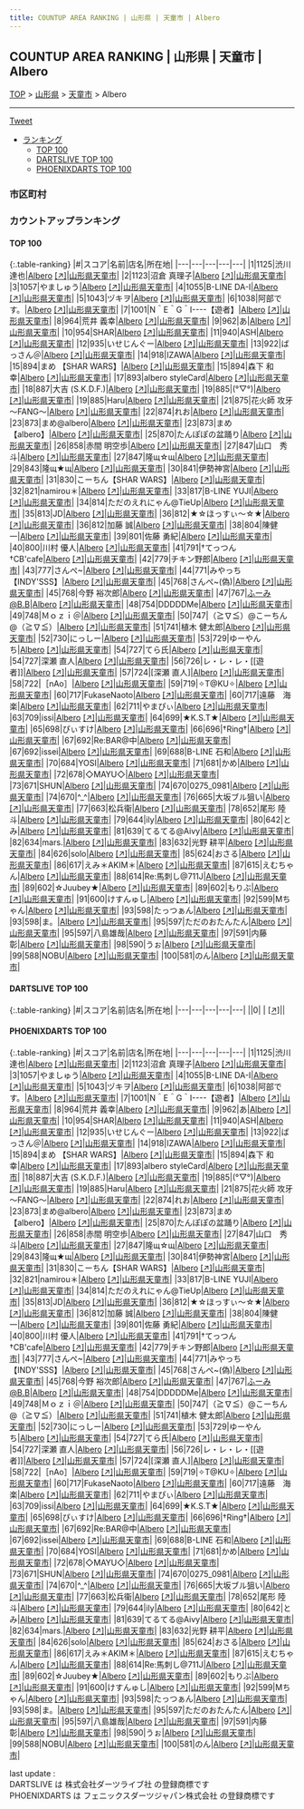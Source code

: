 ```yaml
---
title: COUNTUP AREA RANKING | 山形県 | 天童市 | Albero
---
```

## COUNTUP AREA RANKING | 山形県 | 天童市 | Albero

[TOP](/darts/rank/) > [山形県](/darts/rank/山形県/) > [天童市](/darts/rank/山形県/天童市/) > Albero

___

<a href="https://twitter.com/share?ref_src=twsrc%5Etfw" data-text="COUNTUP AREA RANKING | 山形県天童市Albero" class="twitter-share-button" data-hashtags="DARTSLIVE,PHOENIXDARTS,darts,ダーツ" data-show-count="false">Tweet</a>

* [ランキング](#カウントアップランキング)
    * [TOP 100](#top-100)
    * [DARTSLIVE TOP 100](#dartslive-top-100)
    * [PHOENIXDARTS TOP 100](#phoenixdarts-top-100)

### 市区町村

<ul>

</ul>

### カウントアップランキング

#### TOP 100



{:.table-ranking}
|#|スコア|名前|店名|所在地|
|---|---|---|---|---|
|1|1125|<span class="rank-name-pd"><span class="pro-icon-pd"></span>渋川 達也</span>|<a href="/darts/rank/shops/10225.html">Albero</a> <a href="https://vs.phoenixdarts.com/jp/shop/shopDetailInfo/s_10225?s_seq=10225">[↗]</a>|<a href="/darts/rank/山形県/天童市">山形県天童市</a>|
|2|1123|<span class="rank-name-pd"><span class="pro-icon-pd"></span>沼倉 真理子</span>|<a href="/darts/rank/shops/10225.html">Albero</a> <a href="https://vs.phoenixdarts.com/jp/shop/shopDetailInfo/s_10225?s_seq=10225">[↗]</a>|<a href="/darts/rank/山形県/天童市">山形県天童市</a>|
|3|1057|<span class="rank-name-pd">やましゅう</span>|<a href="/darts/rank/shops/10225.html">Albero</a> <a href="https://vs.phoenixdarts.com/jp/shop/shopDetailInfo/s_10225?s_seq=10225">[↗]</a>|<a href="/darts/rank/山形県/天童市">山形県天童市</a>|
|4|1055|<span class="rank-name-pd">B-LINE  DA-I</span>|<a href="/darts/rank/shops/10225.html">Albero</a> <a href="https://vs.phoenixdarts.com/jp/shop/shopDetailInfo/s_10225?s_seq=10225">[↗]</a>|<a href="/darts/rank/山形県/天童市">山形県天童市</a>|
|5|1043|<span class="rank-name-pd">ヅキヲ</span>|<a href="/darts/rank/shops/10225.html">Albero</a> <a href="https://vs.phoenixdarts.com/jp/shop/shopDetailInfo/s_10225?s_seq=10225">[↗]</a>|<a href="/darts/rank/山形県/天童市">山形県天童市</a>|
|6|1038|<span class="rank-name-pd">阿部です。</span>|<a href="/darts/rank/shops/10225.html">Albero</a> <a href="https://vs.phoenixdarts.com/jp/shop/shopDetailInfo/s_10225?s_seq=10225">[↗]</a>|<a href="/darts/rank/山形県/天童市">山形県天童市</a>|
|7|1001|<span class="rank-name-pd">N＾E＾G＾I----【遊者】</span>|<a href="/darts/rank/shops/10225.html">Albero</a> <a href="https://vs.phoenixdarts.com/jp/shop/shopDetailInfo/s_10225?s_seq=10225">[↗]</a>|<a href="/darts/rank/山形県/天童市">山形県天童市</a>|
|8|964|<span class="rank-name-pd"><span class="pro-icon-pd"></span>荒井 義幸</span>|<a href="/darts/rank/shops/10225.html">Albero</a> <a href="https://vs.phoenixdarts.com/jp/shop/shopDetailInfo/s_10225?s_seq=10225">[↗]</a>|<a href="/darts/rank/山形県/天童市">山形県天童市</a>|
|9|962|<span class="rank-name-pd">あ</span>|<a href="/darts/rank/shops/10225.html">Albero</a> <a href="https://vs.phoenixdarts.com/jp/shop/shopDetailInfo/s_10225?s_seq=10225">[↗]</a>|<a href="/darts/rank/山形県/天童市">山形県天童市</a>|
|10|954|<span class="rank-name-pd">SHAR</span>|<a href="/darts/rank/shops/10225.html">Albero</a> <a href="https://vs.phoenixdarts.com/jp/shop/shopDetailInfo/s_10225?s_seq=10225">[↗]</a>|<a href="/darts/rank/山形県/天童市">山形県天童市</a>|
|11|940|<span class="rank-name-pd">ASH</span>|<a href="/darts/rank/shops/10225.html">Albero</a> <a href="https://vs.phoenixdarts.com/jp/shop/shopDetailInfo/s_10225?s_seq=10225">[↗]</a>|<a href="/darts/rank/山形県/天童市">山形県天童市</a>|
|12|935|<span class="rank-name-pd">いせじんぐー</span>|<a href="/darts/rank/shops/10225.html">Albero</a> <a href="https://vs.phoenixdarts.com/jp/shop/shopDetailInfo/s_10225?s_seq=10225">[↗]</a>|<a href="/darts/rank/山形県/天童市">山形県天童市</a>|
|13|922|<span class="rank-name-pd">ばっさん＠</span>|<a href="/darts/rank/shops/10225.html">Albero</a> <a href="https://vs.phoenixdarts.com/jp/shop/shopDetailInfo/s_10225?s_seq=10225">[↗]</a>|<a href="/darts/rank/山形県/天童市">山形県天童市</a>|
|14|918|<span class="rank-name-pd">IZAWA</span>|<a href="/darts/rank/shops/10225.html">Albero</a> <a href="https://vs.phoenixdarts.com/jp/shop/shopDetailInfo/s_10225?s_seq=10225">[↗]</a>|<a href="/darts/rank/山形県/天童市">山形県天童市</a>|
|15|894|<span class="rank-name-pd">まめ 【SHAR WARS】</span>|<a href="/darts/rank/shops/10225.html">Albero</a> <a href="https://vs.phoenixdarts.com/jp/shop/shopDetailInfo/s_10225?s_seq=10225">[↗]</a>|<a href="/darts/rank/山形県/天童市">山形県天童市</a>|
|15|894|<span class="rank-name-pd"><span class="pro-icon-pd"></span>森下 和幸</span>|<a href="/darts/rank/shops/10225.html">Albero</a> <a href="https://vs.phoenixdarts.com/jp/shop/shopDetailInfo/s_10225?s_seq=10225">[↗]</a>|<a href="/darts/rank/山形県/天童市">山形県天童市</a>|
|17|893|<span class="rank-name-pd">albero  styleCard</span>|<a href="/darts/rank/shops/10225.html">Albero</a> <a href="https://vs.phoenixdarts.com/jp/shop/shopDetailInfo/s_10225?s_seq=10225">[↗]</a>|<a href="/darts/rank/山形県/天童市">山形県天童市</a>|
|18|887|<span class="rank-name-pd">大吉 (S.K.D.F.)</span>|<a href="/darts/rank/shops/10225.html">Albero</a> <a href="https://vs.phoenixdarts.com/jp/shop/shopDetailInfo/s_10225?s_seq=10225">[↗]</a>|<a href="/darts/rank/山形県/天童市">山形県天童市</a>|
|19|885|<span class="rank-name-pd">(°▽°)</span>|<a href="/darts/rank/shops/10225.html">Albero</a> <a href="https://vs.phoenixdarts.com/jp/shop/shopDetailInfo/s_10225?s_seq=10225">[↗]</a>|<a href="/darts/rank/山形県/天童市">山形県天童市</a>|
|19|885|<span class="rank-name-pd">Haru</span>|<a href="/darts/rank/shops/10225.html">Albero</a> <a href="https://vs.phoenixdarts.com/jp/shop/shopDetailInfo/s_10225?s_seq=10225">[↗]</a>|<a href="/darts/rank/山形県/天童市">山形県天童市</a>|
|21|875|<span class="rank-name-pd">花火師  攻牙～FANG～</span>|<a href="/darts/rank/shops/10225.html">Albero</a> <a href="https://vs.phoenixdarts.com/jp/shop/shopDetailInfo/s_10225?s_seq=10225">[↗]</a>|<a href="/darts/rank/山形県/天童市">山形県天童市</a>|
|22|874|<span class="rank-name-pd">れお</span>|<a href="/darts/rank/shops/10225.html">Albero</a> <a href="https://vs.phoenixdarts.com/jp/shop/shopDetailInfo/s_10225?s_seq=10225">[↗]</a>|<a href="/darts/rank/山形県/天童市">山形県天童市</a>|
|23|873|<span class="rank-name-pd">まめ@albero</span>|<a href="/darts/rank/shops/10225.html">Albero</a> <a href="https://vs.phoenixdarts.com/jp/shop/shopDetailInfo/s_10225?s_seq=10225">[↗]</a>|<a href="/darts/rank/山形県/天童市">山形県天童市</a>|
|23|873|<span class="rank-name-pd">まめ【albero】</span>|<a href="/darts/rank/shops/10225.html">Albero</a> <a href="https://vs.phoenixdarts.com/jp/shop/shopDetailInfo/s_10225?s_seq=10225">[↗]</a>|<a href="/darts/rank/山形県/天童市">山形県天童市</a>|
|25|870|<span class="rank-name-pd">たんぽぽの盆踊り</span>|<a href="/darts/rank/shops/10225.html">Albero</a> <a href="https://vs.phoenixdarts.com/jp/shop/shopDetailInfo/s_10225?s_seq=10225">[↗]</a>|<a href="/darts/rank/山形県/天童市">山形県天童市</a>|
|26|858|<span class="rank-name-pd">赤間 明空歩</span>|<a href="/darts/rank/shops/10225.html">Albero</a> <a href="https://vs.phoenixdarts.com/jp/shop/shopDetailInfo/s_10225?s_seq=10225">[↗]</a>|<a href="/darts/rank/山形県/天童市">山形県天童市</a>|
|27|847|<span class="rank-name-pd">山口　秀斗</span>|<a href="/darts/rank/shops/10225.html">Albero</a> <a href="https://vs.phoenixdarts.com/jp/shop/shopDetailInfo/s_10225?s_seq=10225">[↗]</a>|<a href="/darts/rank/山形県/天童市">山形県天童市</a>|
|27|847|<span class="rank-name-pd">隆щ☆щ</span>|<a href="/darts/rank/shops/10225.html">Albero</a> <a href="https://vs.phoenixdarts.com/jp/shop/shopDetailInfo/s_10225?s_seq=10225">[↗]</a>|<a href="/darts/rank/山形県/天童市">山形県天童市</a>|
|29|843|<span class="rank-name-pd">隆щ★щ</span>|<a href="/darts/rank/shops/10225.html">Albero</a> <a href="https://vs.phoenixdarts.com/jp/shop/shopDetailInfo/s_10225?s_seq=10225">[↗]</a>|<a href="/darts/rank/山形県/天童市">山形県天童市</a>|
|30|841|<span class="rank-name-pd">伊勢神宮</span>|<a href="/darts/rank/shops/10225.html">Albero</a> <a href="https://vs.phoenixdarts.com/jp/shop/shopDetailInfo/s_10225?s_seq=10225">[↗]</a>|<a href="/darts/rank/山形県/天童市">山形県天童市</a>|
|31|830|<span class="rank-name-pd">こーちん【SHAR WARS】</span>|<a href="/darts/rank/shops/10225.html">Albero</a> <a href="https://vs.phoenixdarts.com/jp/shop/shopDetailInfo/s_10225?s_seq=10225">[↗]</a>|<a href="/darts/rank/山形県/天童市">山形県天童市</a>|
|32|821|<span class="rank-name-pd">namirou＊</span>|<a href="/darts/rank/shops/10225.html">Albero</a> <a href="https://vs.phoenixdarts.com/jp/shop/shopDetailInfo/s_10225?s_seq=10225">[↗]</a>|<a href="/darts/rank/山形県/天童市">山形県天童市</a>|
|33|817|<span class="rank-name-pd">B-LINE YUJI</span>|<a href="/darts/rank/shops/10225.html">Albero</a> <a href="https://vs.phoenixdarts.com/jp/shop/shopDetailInfo/s_10225?s_seq=10225">[↗]</a>|<a href="/darts/rank/山形県/天童市">山形県天童市</a>|
|34|814|<span class="rank-name-pd">ただのえれにゃん@TieUp</span>|<a href="/darts/rank/shops/10225.html">Albero</a> <a href="https://vs.phoenixdarts.com/jp/shop/shopDetailInfo/s_10225?s_seq=10225">[↗]</a>|<a href="/darts/rank/山形県/天童市">山形県天童市</a>|
|35|813|<span class="rank-name-pd">JD</span>|<a href="/darts/rank/shops/10225.html">Albero</a> <a href="https://vs.phoenixdarts.com/jp/shop/shopDetailInfo/s_10225?s_seq=10225">[↗]</a>|<a href="/darts/rank/山形県/天童市">山形県天童市</a>|
|36|812|<span class="rank-name-pd">★☆ほっすぃ〜☆★</span>|<a href="/darts/rank/shops/10225.html">Albero</a> <a href="https://vs.phoenixdarts.com/jp/shop/shopDetailInfo/s_10225?s_seq=10225">[↗]</a>|<a href="/darts/rank/山形県/天童市">山形県天童市</a>|
|36|812|<span class="rank-name-pd"><span class="pro-icon-pd"></span>加藤 誠</span>|<a href="/darts/rank/shops/10225.html">Albero</a> <a href="https://vs.phoenixdarts.com/jp/shop/shopDetailInfo/s_10225?s_seq=10225">[↗]</a>|<a href="/darts/rank/山形県/天童市">山形県天童市</a>|
|38|804|<span class="rank-name-pd">陳健一</span>|<a href="/darts/rank/shops/10225.html">Albero</a> <a href="https://vs.phoenixdarts.com/jp/shop/shopDetailInfo/s_10225?s_seq=10225">[↗]</a>|<a href="/darts/rank/山形県/天童市">山形県天童市</a>|
|39|801|<span class="rank-name-pd"><span class="pro-icon-pd"></span>佐藤 勇紀</span>|<a href="/darts/rank/shops/10225.html">Albero</a> <a href="https://vs.phoenixdarts.com/jp/shop/shopDetailInfo/s_10225?s_seq=10225">[↗]</a>|<a href="/darts/rank/山形県/天童市">山形県天童市</a>|
|40|800|<span class="rank-name-pd"><span class="pro-icon-pd"></span>川村 優人</span>|<a href="/darts/rank/shops/10225.html">Albero</a> <a href="https://vs.phoenixdarts.com/jp/shop/shopDetailInfo/s_10225?s_seq=10225">[↗]</a>|<a href="/darts/rank/山形県/天童市">山形県天童市</a>|
|41|791|<span class="rank-name-pd">†てっつん†CB&#x27;cafe</span>|<a href="/darts/rank/shops/10225.html">Albero</a> <a href="https://vs.phoenixdarts.com/jp/shop/shopDetailInfo/s_10225?s_seq=10225">[↗]</a>|<a href="/darts/rank/山形県/天童市">山形県天童市</a>|
|42|779|<span class="rank-name-pd">チキン野郎</span>|<a href="/darts/rank/shops/10225.html">Albero</a> <a href="https://vs.phoenixdarts.com/jp/shop/shopDetailInfo/s_10225?s_seq=10225">[↗]</a>|<a href="/darts/rank/山形県/天童市">山形県天童市</a>|
|43|777|<span class="rank-name-pd">さんぺ~</span>|<a href="/darts/rank/shops/10225.html">Albero</a> <a href="https://vs.phoenixdarts.com/jp/shop/shopDetailInfo/s_10225?s_seq=10225">[↗]</a>|<a href="/darts/rank/山形県/天童市">山形県天童市</a>|
|44|771|<span class="rank-name-pd">みやっち【INDY&#x27;SSS】</span>|<a href="/darts/rank/shops/10225.html">Albero</a> <a href="https://vs.phoenixdarts.com/jp/shop/shopDetailInfo/s_10225?s_seq=10225">[↗]</a>|<a href="/darts/rank/山形県/天童市">山形県天童市</a>|
|45|768|<span class="rank-name-pd">さんぺ~(偽)</span>|<a href="/darts/rank/shops/10225.html">Albero</a> <a href="https://vs.phoenixdarts.com/jp/shop/shopDetailInfo/s_10225?s_seq=10225">[↗]</a>|<a href="/darts/rank/山形県/天童市">山形県天童市</a>|
|45|768|<span class="rank-name-pd"><span class="pro-icon-pd"></span>今野 裕次郎</span>|<a href="/darts/rank/shops/10225.html">Albero</a> <a href="https://vs.phoenixdarts.com/jp/shop/shopDetailInfo/s_10225?s_seq=10225">[↗]</a>|<a href="/darts/rank/山形県/天童市">山形県天童市</a>|
|47|767|<span class="rank-name-pd">ふーみ@B.B</span>|<a href="/darts/rank/shops/10225.html">Albero</a> <a href="https://vs.phoenixdarts.com/jp/shop/shopDetailInfo/s_10225?s_seq=10225">[↗]</a>|<a href="/darts/rank/山形県/天童市">山形県天童市</a>|
|48|754|<span class="rank-name-pd">DDDDDMe</span>|<a href="/darts/rank/shops/10225.html">Albero</a> <a href="https://vs.phoenixdarts.com/jp/shop/shopDetailInfo/s_10225?s_seq=10225">[↗]</a>|<a href="/darts/rank/山形県/天童市">山形県天童市</a>|
|49|748|<span class="rank-name-pd">Ｍｏｚｉ＠</span>|<a href="/darts/rank/shops/10225.html">Albero</a> <a href="https://vs.phoenixdarts.com/jp/shop/shopDetailInfo/s_10225?s_seq=10225">[↗]</a>|<a href="/darts/rank/山形県/天童市">山形県天童市</a>|
|50|747|<span class="rank-name-pd">（≧∇≦）@こーちん@（≧∇≦）</span>|<a href="/darts/rank/shops/10225.html">Albero</a> <a href="https://vs.phoenixdarts.com/jp/shop/shopDetailInfo/s_10225?s_seq=10225">[↗]</a>|<a href="/darts/rank/山形県/天童市">山形県天童市</a>|
|51|741|<span class="rank-name-pd">植木 健太郎</span>|<a href="/darts/rank/shops/10225.html">Albero</a> <a href="https://vs.phoenixdarts.com/jp/shop/shopDetailInfo/s_10225?s_seq=10225">[↗]</a>|<a href="/darts/rank/山形県/天童市">山形県天童市</a>|
|52|730|<span class="rank-name-pd">にっしー</span>|<a href="/darts/rank/shops/10225.html">Albero</a> <a href="https://vs.phoenixdarts.com/jp/shop/shopDetailInfo/s_10225?s_seq=10225">[↗]</a>|<a href="/darts/rank/山形県/天童市">山形県天童市</a>|
|53|729|<span class="rank-name-pd">ゆーやんち</span>|<a href="/darts/rank/shops/10225.html">Albero</a> <a href="https://vs.phoenixdarts.com/jp/shop/shopDetailInfo/s_10225?s_seq=10225">[↗]</a>|<a href="/darts/rank/山形県/天童市">山形県天童市</a>|
|54|727|<span class="rank-name-pd">てら氏</span>|<a href="/darts/rank/shops/10225.html">Albero</a> <a href="https://vs.phoenixdarts.com/jp/shop/shopDetailInfo/s_10225?s_seq=10225">[↗]</a>|<a href="/darts/rank/山形県/天童市">山形県天童市</a>|
|54|727|<span class="rank-name-pd">深瀬  直人</span>|<a href="/darts/rank/shops/10225.html">Albero</a> <a href="https://vs.phoenixdarts.com/jp/shop/shopDetailInfo/s_10225?s_seq=10225">[↗]</a>|<a href="/darts/rank/山形県/天童市">山形県天童市</a>|
|56|726|<span class="rank-name-pd">レ・レ・レ・[[遊者]]</span>|<a href="/darts/rank/shops/10225.html">Albero</a> <a href="https://vs.phoenixdarts.com/jp/shop/shopDetailInfo/s_10225?s_seq=10225">[↗]</a>|<a href="/darts/rank/山形県/天童市">山形県天童市</a>|
|57|724|<span class="rank-name-pd">[深瀬  直人]</span>|<a href="/darts/rank/shops/10225.html">Albero</a> <a href="https://vs.phoenixdarts.com/jp/shop/shopDetailInfo/s_10225?s_seq=10225">[↗]</a>|<a href="/darts/rank/山形県/天童市">山形県天童市</a>|
|58|722|<span class="rank-name-pd">［nAo］</span>|<a href="/darts/rank/shops/10225.html">Albero</a> <a href="https://vs.phoenixdarts.com/jp/shop/shopDetailInfo/s_10225?s_seq=10225">[↗]</a>|<a href="/darts/rank/山形県/天童市">山形県天童市</a>|
|59|719|<span class="rank-name-pd">✧T@KU✧</span>|<a href="/darts/rank/shops/10225.html">Albero</a> <a href="https://vs.phoenixdarts.com/jp/shop/shopDetailInfo/s_10225?s_seq=10225">[↗]</a>|<a href="/darts/rank/山形県/天童市">山形県天童市</a>|
|60|717|<span class="rank-name-pd">FukaseNaoto</span>|<a href="/darts/rank/shops/10225.html">Albero</a> <a href="https://vs.phoenixdarts.com/jp/shop/shopDetailInfo/s_10225?s_seq=10225">[↗]</a>|<a href="/darts/rank/山形県/天童市">山形県天童市</a>|
|60|717|<span class="rank-name-pd">遠藤　海楽</span>|<a href="/darts/rank/shops/10225.html">Albero</a> <a href="https://vs.phoenixdarts.com/jp/shop/shopDetailInfo/s_10225?s_seq=10225">[↗]</a>|<a href="/darts/rank/山形県/天童市">山形県天童市</a>|
|62|711|<span class="rank-name-pd">やまぴぃ</span>|<a href="/darts/rank/shops/10225.html">Albero</a> <a href="https://vs.phoenixdarts.com/jp/shop/shopDetailInfo/s_10225?s_seq=10225">[↗]</a>|<a href="/darts/rank/山形県/天童市">山形県天童市</a>|
|63|709|<span class="rank-name-pd">issi</span>|<a href="/darts/rank/shops/10225.html">Albero</a> <a href="https://vs.phoenixdarts.com/jp/shop/shopDetailInfo/s_10225?s_seq=10225">[↗]</a>|<a href="/darts/rank/山形県/天童市">山形県天童市</a>|
|64|699|<span class="rank-name-pd">★K.S.T★</span>|<a href="/darts/rank/shops/10225.html">Albero</a> <a href="https://vs.phoenixdarts.com/jp/shop/shopDetailInfo/s_10225?s_seq=10225">[↗]</a>|<a href="/darts/rank/山形県/天童市">山形県天童市</a>|
|65|698|<span class="rank-name-pd">ぴぃすけ</span>|<a href="/darts/rank/shops/10225.html">Albero</a> <a href="https://vs.phoenixdarts.com/jp/shop/shopDetailInfo/s_10225?s_seq=10225">[↗]</a>|<a href="/darts/rank/山形県/天童市">山形県天童市</a>|
|66|696|<span class="rank-name-pd">†Ring†</span>|<a href="/darts/rank/shops/10225.html">Albero</a> <a href="https://vs.phoenixdarts.com/jp/shop/shopDetailInfo/s_10225?s_seq=10225">[↗]</a>|<a href="/darts/rank/山形県/天童市">山形県天童市</a>|
|67|692|<span class="rank-name-pd">Re:BAR@中</span>|<a href="/darts/rank/shops/10225.html">Albero</a> <a href="https://vs.phoenixdarts.com/jp/shop/shopDetailInfo/s_10225?s_seq=10225">[↗]</a>|<a href="/darts/rank/山形県/天童市">山形県天童市</a>|
|67|692|<span class="rank-name-pd">issei</span>|<a href="/darts/rank/shops/10225.html">Albero</a> <a href="https://vs.phoenixdarts.com/jp/shop/shopDetailInfo/s_10225?s_seq=10225">[↗]</a>|<a href="/darts/rank/山形県/天童市">山形県天童市</a>|
|69|688|<span class="rank-name-pd">B-LINE 石和</span>|<a href="/darts/rank/shops/10225.html">Albero</a> <a href="https://vs.phoenixdarts.com/jp/shop/shopDetailInfo/s_10225?s_seq=10225">[↗]</a>|<a href="/darts/rank/山形県/天童市">山形県天童市</a>|
|70|684|<span class="rank-name-pd">YOSI</span>|<a href="/darts/rank/shops/10225.html">Albero</a> <a href="https://vs.phoenixdarts.com/jp/shop/shopDetailInfo/s_10225?s_seq=10225">[↗]</a>|<a href="/darts/rank/山形県/天童市">山形県天童市</a>|
|71|681|<span class="rank-name-pd">かめ</span>|<a href="/darts/rank/shops/10225.html">Albero</a> <a href="https://vs.phoenixdarts.com/jp/shop/shopDetailInfo/s_10225?s_seq=10225">[↗]</a>|<a href="/darts/rank/山形県/天童市">山形県天童市</a>|
|72|678|<span class="rank-name-pd">◇MAYU◇</span>|<a href="/darts/rank/shops/10225.html">Albero</a> <a href="https://vs.phoenixdarts.com/jp/shop/shopDetailInfo/s_10225?s_seq=10225">[↗]</a>|<a href="/darts/rank/山形県/天童市">山形県天童市</a>|
|73|671|<span class="rank-name-pd">SHUN</span>|<a href="/darts/rank/shops/10225.html">Albero</a> <a href="https://vs.phoenixdarts.com/jp/shop/shopDetailInfo/s_10225?s_seq=10225">[↗]</a>|<a href="/darts/rank/山形県/天童市">山形県天童市</a>|
|74|670|<span class="rank-name-pd">0275_0981</span>|<a href="/darts/rank/shops/10225.html">Albero</a> <a href="https://vs.phoenixdarts.com/jp/shop/shopDetailInfo/s_10225?s_seq=10225">[↗]</a>|<a href="/darts/rank/山形県/天童市">山形県天童市</a>|
|74|670|<span class="rank-name-pd">︎^_^</span>|<a href="/darts/rank/shops/10225.html">Albero</a> <a href="https://vs.phoenixdarts.com/jp/shop/shopDetailInfo/s_10225?s_seq=10225">[↗]</a>|<a href="/darts/rank/山形県/天童市">山形県天童市</a>|
|76|665|<span class="rank-name-pd">大坂ブル狙い</span>|<a href="/darts/rank/shops/10225.html">Albero</a> <a href="https://vs.phoenixdarts.com/jp/shop/shopDetailInfo/s_10225?s_seq=10225">[↗]</a>|<a href="/darts/rank/山形県/天童市">山形県天童市</a>|
|77|663|<span class="rank-name-pd">松兵衞</span>|<a href="/darts/rank/shops/10225.html">Albero</a> <a href="https://vs.phoenixdarts.com/jp/shop/shopDetailInfo/s_10225?s_seq=10225">[↗]</a>|<a href="/darts/rank/山形県/天童市">山形県天童市</a>|
|78|652|<span class="rank-name-pd"><span class="pro-icon-pd"></span>尾形 陸斗</span>|<a href="/darts/rank/shops/10225.html">Albero</a> <a href="https://vs.phoenixdarts.com/jp/shop/shopDetailInfo/s_10225?s_seq=10225">[↗]</a>|<a href="/darts/rank/山形県/天童市">山形県天童市</a>|
|79|644|<span class="rank-name-pd">ily</span>|<a href="/darts/rank/shops/10225.html">Albero</a> <a href="https://vs.phoenixdarts.com/jp/shop/shopDetailInfo/s_10225?s_seq=10225">[↗]</a>|<a href="/darts/rank/山形県/天童市">山形県天童市</a>|
|80|642|<span class="rank-name-pd">とみ</span>|<a href="/darts/rank/shops/10225.html">Albero</a> <a href="https://vs.phoenixdarts.com/jp/shop/shopDetailInfo/s_10225?s_seq=10225">[↗]</a>|<a href="/darts/rank/山形県/天童市">山形県天童市</a>|
|81|639|<span class="rank-name-pd">てるてる@Aivy</span>|<a href="/darts/rank/shops/10225.html">Albero</a> <a href="https://vs.phoenixdarts.com/jp/shop/shopDetailInfo/s_10225?s_seq=10225">[↗]</a>|<a href="/darts/rank/山形県/天童市">山形県天童市</a>|
|82|634|<span class="rank-name-pd">mars.</span>|<a href="/darts/rank/shops/10225.html">Albero</a> <a href="https://vs.phoenixdarts.com/jp/shop/shopDetailInfo/s_10225?s_seq=10225">[↗]</a>|<a href="/darts/rank/山形県/天童市">山形県天童市</a>|
|83|632|<span class="rank-name-pd"><span class="pro-icon-pd"></span>光野 耕平</span>|<a href="/darts/rank/shops/10225.html">Albero</a> <a href="https://vs.phoenixdarts.com/jp/shop/shopDetailInfo/s_10225?s_seq=10225">[↗]</a>|<a href="/darts/rank/山形県/天童市">山形県天童市</a>|
|84|626|<span class="rank-name-pd">solo</span>|<a href="/darts/rank/shops/10225.html">Albero</a> <a href="https://vs.phoenixdarts.com/jp/shop/shopDetailInfo/s_10225?s_seq=10225">[↗]</a>|<a href="/darts/rank/山形県/天童市">山形県天童市</a>|
|85|624|<span class="rank-name-pd">おさる</span>|<a href="/darts/rank/shops/10225.html">Albero</a> <a href="https://vs.phoenixdarts.com/jp/shop/shopDetailInfo/s_10225?s_seq=10225">[↗]</a>|<a href="/darts/rank/山形県/天童市">山形県天童市</a>|
|86|617|<span class="rank-name-pd">えみ＊AKIM＊</span>|<a href="/darts/rank/shops/10225.html">Albero</a> <a href="https://vs.phoenixdarts.com/jp/shop/shopDetailInfo/s_10225?s_seq=10225">[↗]</a>|<a href="/darts/rank/山形県/天童市">山形県天童市</a>|
|87|615|<span class="rank-name-pd">えむちゃん</span>|<a href="/darts/rank/shops/10225.html">Albero</a> <a href="https://vs.phoenixdarts.com/jp/shop/shopDetailInfo/s_10225?s_seq=10225">[↗]</a>|<a href="/darts/rank/山形県/天童市">山形県天童市</a>|
|88|614|<span class="rank-name-pd">Re:馬刺し@711J</span>|<a href="/darts/rank/shops/10225.html">Albero</a> <a href="https://vs.phoenixdarts.com/jp/shop/shopDetailInfo/s_10225?s_seq=10225">[↗]</a>|<a href="/darts/rank/山形県/天童市">山形県天童市</a>|
|89|602|<span class="rank-name-pd">☆Juubey★</span>|<a href="/darts/rank/shops/10225.html">Albero</a> <a href="https://vs.phoenixdarts.com/jp/shop/shopDetailInfo/s_10225?s_seq=10225">[↗]</a>|<a href="/darts/rank/山形県/天童市">山形県天童市</a>|
|89|602|<span class="rank-name-pd">もりぶ</span>|<a href="/darts/rank/shops/10225.html">Albero</a> <a href="https://vs.phoenixdarts.com/jp/shop/shopDetailInfo/s_10225?s_seq=10225">[↗]</a>|<a href="/darts/rank/山形県/天童市">山形県天童市</a>|
|91|600|<span class="rank-name-pd">けすんゅし</span>|<a href="/darts/rank/shops/10225.html">Albero</a> <a href="https://vs.phoenixdarts.com/jp/shop/shopDetailInfo/s_10225?s_seq=10225">[↗]</a>|<a href="/darts/rank/山形県/天童市">山形県天童市</a>|
|92|599|<span class="rank-name-pd">Mちゃん</span>|<a href="/darts/rank/shops/10225.html">Albero</a> <a href="https://vs.phoenixdarts.com/jp/shop/shopDetailInfo/s_10225?s_seq=10225">[↗]</a>|<a href="/darts/rank/山形県/天童市">山形県天童市</a>|
|93|598|<span class="rank-name-pd">たっつぁん</span>|<a href="/darts/rank/shops/10225.html">Albero</a> <a href="https://vs.phoenixdarts.com/jp/shop/shopDetailInfo/s_10225?s_seq=10225">[↗]</a>|<a href="/darts/rank/山形県/天童市">山形県天童市</a>|
|93|598|<span class="rank-name-pd">ま。</span>|<a href="/darts/rank/shops/10225.html">Albero</a> <a href="https://vs.phoenixdarts.com/jp/shop/shopDetailInfo/s_10225?s_seq=10225">[↗]</a>|<a href="/darts/rank/山形県/天童市">山形県天童市</a>|
|95|597|<span class="rank-name-pd">ただのおたんたん</span>|<a href="/darts/rank/shops/10225.html">Albero</a> <a href="https://vs.phoenixdarts.com/jp/shop/shopDetailInfo/s_10225?s_seq=10225">[↗]</a>|<a href="/darts/rank/山形県/天童市">山形県天童市</a>|
|95|597|<span class="rank-name-pd">八島雄哉</span>|<a href="/darts/rank/shops/10225.html">Albero</a> <a href="https://vs.phoenixdarts.com/jp/shop/shopDetailInfo/s_10225?s_seq=10225">[↗]</a>|<a href="/darts/rank/山形県/天童市">山形県天童市</a>|
|97|591|<span class="rank-name-pd">内藤 彰</span>|<a href="/darts/rank/shops/10225.html">Albero</a> <a href="https://vs.phoenixdarts.com/jp/shop/shopDetailInfo/s_10225?s_seq=10225">[↗]</a>|<a href="/darts/rank/山形県/天童市">山形県天童市</a>|
|98|590|<span class="rank-name-pd">うぉ</span>|<a href="/darts/rank/shops/10225.html">Albero</a> <a href="https://vs.phoenixdarts.com/jp/shop/shopDetailInfo/s_10225?s_seq=10225">[↗]</a>|<a href="/darts/rank/山形県/天童市">山形県天童市</a>|
|99|588|<span class="rank-name-pd">NOBU</span>|<a href="/darts/rank/shops/10225.html">Albero</a> <a href="https://vs.phoenixdarts.com/jp/shop/shopDetailInfo/s_10225?s_seq=10225">[↗]</a>|<a href="/darts/rank/山形県/天童市">山形県天童市</a>|
|100|581|<span class="rank-name-pd">のん</span>|<a href="/darts/rank/shops/10225.html">Albero</a> <a href="https://vs.phoenixdarts.com/jp/shop/shopDetailInfo/s_10225?s_seq=10225">[↗]</a>|<a href="/darts/rank/山形県/天童市">山形県天童市</a>|


#### DARTSLIVE TOP 100



{:.table-ranking}
|#|スコア|名前|店名|所在地|
|---|---|---|---|---|
||0|<span class="rank-name-dl"> </span>|<a href="/darts/rank/shops/.html"></a> <a href="">[↗]</a>|<a href="/darts/rank//"></a>|


#### PHOENIXDARTS TOP 100



{:.table-ranking}
|#|スコア|名前|店名|所在地|
|---|---|---|---|---|
|1|1125|<span class="rank-name-pd"><span class="pro-icon-pd"></span>渋川 達也</span>|<a href="/darts/rank/shops/10225.html">Albero</a> <a href="https://vs.phoenixdarts.com/jp/shop/shopDetailInfo/s_10225?s_seq=10225">[↗]</a>|<a href="/darts/rank/山形県/天童市">山形県天童市</a>|
|2|1123|<span class="rank-name-pd"><span class="pro-icon-pd"></span>沼倉 真理子</span>|<a href="/darts/rank/shops/10225.html">Albero</a> <a href="https://vs.phoenixdarts.com/jp/shop/shopDetailInfo/s_10225?s_seq=10225">[↗]</a>|<a href="/darts/rank/山形県/天童市">山形県天童市</a>|
|3|1057|<span class="rank-name-pd">やましゅう</span>|<a href="/darts/rank/shops/10225.html">Albero</a> <a href="https://vs.phoenixdarts.com/jp/shop/shopDetailInfo/s_10225?s_seq=10225">[↗]</a>|<a href="/darts/rank/山形県/天童市">山形県天童市</a>|
|4|1055|<span class="rank-name-pd">B-LINE  DA-I</span>|<a href="/darts/rank/shops/10225.html">Albero</a> <a href="https://vs.phoenixdarts.com/jp/shop/shopDetailInfo/s_10225?s_seq=10225">[↗]</a>|<a href="/darts/rank/山形県/天童市">山形県天童市</a>|
|5|1043|<span class="rank-name-pd">ヅキヲ</span>|<a href="/darts/rank/shops/10225.html">Albero</a> <a href="https://vs.phoenixdarts.com/jp/shop/shopDetailInfo/s_10225?s_seq=10225">[↗]</a>|<a href="/darts/rank/山形県/天童市">山形県天童市</a>|
|6|1038|<span class="rank-name-pd">阿部です。</span>|<a href="/darts/rank/shops/10225.html">Albero</a> <a href="https://vs.phoenixdarts.com/jp/shop/shopDetailInfo/s_10225?s_seq=10225">[↗]</a>|<a href="/darts/rank/山形県/天童市">山形県天童市</a>|
|7|1001|<span class="rank-name-pd">N＾E＾G＾I----【遊者】</span>|<a href="/darts/rank/shops/10225.html">Albero</a> <a href="https://vs.phoenixdarts.com/jp/shop/shopDetailInfo/s_10225?s_seq=10225">[↗]</a>|<a href="/darts/rank/山形県/天童市">山形県天童市</a>|
|8|964|<span class="rank-name-pd"><span class="pro-icon-pd"></span>荒井 義幸</span>|<a href="/darts/rank/shops/10225.html">Albero</a> <a href="https://vs.phoenixdarts.com/jp/shop/shopDetailInfo/s_10225?s_seq=10225">[↗]</a>|<a href="/darts/rank/山形県/天童市">山形県天童市</a>|
|9|962|<span class="rank-name-pd">あ</span>|<a href="/darts/rank/shops/10225.html">Albero</a> <a href="https://vs.phoenixdarts.com/jp/shop/shopDetailInfo/s_10225?s_seq=10225">[↗]</a>|<a href="/darts/rank/山形県/天童市">山形県天童市</a>|
|10|954|<span class="rank-name-pd">SHAR</span>|<a href="/darts/rank/shops/10225.html">Albero</a> <a href="https://vs.phoenixdarts.com/jp/shop/shopDetailInfo/s_10225?s_seq=10225">[↗]</a>|<a href="/darts/rank/山形県/天童市">山形県天童市</a>|
|11|940|<span class="rank-name-pd">ASH</span>|<a href="/darts/rank/shops/10225.html">Albero</a> <a href="https://vs.phoenixdarts.com/jp/shop/shopDetailInfo/s_10225?s_seq=10225">[↗]</a>|<a href="/darts/rank/山形県/天童市">山形県天童市</a>|
|12|935|<span class="rank-name-pd">いせじんぐー</span>|<a href="/darts/rank/shops/10225.html">Albero</a> <a href="https://vs.phoenixdarts.com/jp/shop/shopDetailInfo/s_10225?s_seq=10225">[↗]</a>|<a href="/darts/rank/山形県/天童市">山形県天童市</a>|
|13|922|<span class="rank-name-pd">ばっさん＠</span>|<a href="/darts/rank/shops/10225.html">Albero</a> <a href="https://vs.phoenixdarts.com/jp/shop/shopDetailInfo/s_10225?s_seq=10225">[↗]</a>|<a href="/darts/rank/山形県/天童市">山形県天童市</a>|
|14|918|<span class="rank-name-pd">IZAWA</span>|<a href="/darts/rank/shops/10225.html">Albero</a> <a href="https://vs.phoenixdarts.com/jp/shop/shopDetailInfo/s_10225?s_seq=10225">[↗]</a>|<a href="/darts/rank/山形県/天童市">山形県天童市</a>|
|15|894|<span class="rank-name-pd">まめ 【SHAR WARS】</span>|<a href="/darts/rank/shops/10225.html">Albero</a> <a href="https://vs.phoenixdarts.com/jp/shop/shopDetailInfo/s_10225?s_seq=10225">[↗]</a>|<a href="/darts/rank/山形県/天童市">山形県天童市</a>|
|15|894|<span class="rank-name-pd"><span class="pro-icon-pd"></span>森下 和幸</span>|<a href="/darts/rank/shops/10225.html">Albero</a> <a href="https://vs.phoenixdarts.com/jp/shop/shopDetailInfo/s_10225?s_seq=10225">[↗]</a>|<a href="/darts/rank/山形県/天童市">山形県天童市</a>|
|17|893|<span class="rank-name-pd">albero  styleCard</span>|<a href="/darts/rank/shops/10225.html">Albero</a> <a href="https://vs.phoenixdarts.com/jp/shop/shopDetailInfo/s_10225?s_seq=10225">[↗]</a>|<a href="/darts/rank/山形県/天童市">山形県天童市</a>|
|18|887|<span class="rank-name-pd">大吉 (S.K.D.F.)</span>|<a href="/darts/rank/shops/10225.html">Albero</a> <a href="https://vs.phoenixdarts.com/jp/shop/shopDetailInfo/s_10225?s_seq=10225">[↗]</a>|<a href="/darts/rank/山形県/天童市">山形県天童市</a>|
|19|885|<span class="rank-name-pd">(°▽°)</span>|<a href="/darts/rank/shops/10225.html">Albero</a> <a href="https://vs.phoenixdarts.com/jp/shop/shopDetailInfo/s_10225?s_seq=10225">[↗]</a>|<a href="/darts/rank/山形県/天童市">山形県天童市</a>|
|19|885|<span class="rank-name-pd">Haru</span>|<a href="/darts/rank/shops/10225.html">Albero</a> <a href="https://vs.phoenixdarts.com/jp/shop/shopDetailInfo/s_10225?s_seq=10225">[↗]</a>|<a href="/darts/rank/山形県/天童市">山形県天童市</a>|
|21|875|<span class="rank-name-pd">花火師  攻牙～FANG～</span>|<a href="/darts/rank/shops/10225.html">Albero</a> <a href="https://vs.phoenixdarts.com/jp/shop/shopDetailInfo/s_10225?s_seq=10225">[↗]</a>|<a href="/darts/rank/山形県/天童市">山形県天童市</a>|
|22|874|<span class="rank-name-pd">れお</span>|<a href="/darts/rank/shops/10225.html">Albero</a> <a href="https://vs.phoenixdarts.com/jp/shop/shopDetailInfo/s_10225?s_seq=10225">[↗]</a>|<a href="/darts/rank/山形県/天童市">山形県天童市</a>|
|23|873|<span class="rank-name-pd">まめ@albero</span>|<a href="/darts/rank/shops/10225.html">Albero</a> <a href="https://vs.phoenixdarts.com/jp/shop/shopDetailInfo/s_10225?s_seq=10225">[↗]</a>|<a href="/darts/rank/山形県/天童市">山形県天童市</a>|
|23|873|<span class="rank-name-pd">まめ【albero】</span>|<a href="/darts/rank/shops/10225.html">Albero</a> <a href="https://vs.phoenixdarts.com/jp/shop/shopDetailInfo/s_10225?s_seq=10225">[↗]</a>|<a href="/darts/rank/山形県/天童市">山形県天童市</a>|
|25|870|<span class="rank-name-pd">たんぽぽの盆踊り</span>|<a href="/darts/rank/shops/10225.html">Albero</a> <a href="https://vs.phoenixdarts.com/jp/shop/shopDetailInfo/s_10225?s_seq=10225">[↗]</a>|<a href="/darts/rank/山形県/天童市">山形県天童市</a>|
|26|858|<span class="rank-name-pd">赤間 明空歩</span>|<a href="/darts/rank/shops/10225.html">Albero</a> <a href="https://vs.phoenixdarts.com/jp/shop/shopDetailInfo/s_10225?s_seq=10225">[↗]</a>|<a href="/darts/rank/山形県/天童市">山形県天童市</a>|
|27|847|<span class="rank-name-pd">山口　秀斗</span>|<a href="/darts/rank/shops/10225.html">Albero</a> <a href="https://vs.phoenixdarts.com/jp/shop/shopDetailInfo/s_10225?s_seq=10225">[↗]</a>|<a href="/darts/rank/山形県/天童市">山形県天童市</a>|
|27|847|<span class="rank-name-pd">隆щ☆щ</span>|<a href="/darts/rank/shops/10225.html">Albero</a> <a href="https://vs.phoenixdarts.com/jp/shop/shopDetailInfo/s_10225?s_seq=10225">[↗]</a>|<a href="/darts/rank/山形県/天童市">山形県天童市</a>|
|29|843|<span class="rank-name-pd">隆щ★щ</span>|<a href="/darts/rank/shops/10225.html">Albero</a> <a href="https://vs.phoenixdarts.com/jp/shop/shopDetailInfo/s_10225?s_seq=10225">[↗]</a>|<a href="/darts/rank/山形県/天童市">山形県天童市</a>|
|30|841|<span class="rank-name-pd">伊勢神宮</span>|<a href="/darts/rank/shops/10225.html">Albero</a> <a href="https://vs.phoenixdarts.com/jp/shop/shopDetailInfo/s_10225?s_seq=10225">[↗]</a>|<a href="/darts/rank/山形県/天童市">山形県天童市</a>|
|31|830|<span class="rank-name-pd">こーちん【SHAR WARS】</span>|<a href="/darts/rank/shops/10225.html">Albero</a> <a href="https://vs.phoenixdarts.com/jp/shop/shopDetailInfo/s_10225?s_seq=10225">[↗]</a>|<a href="/darts/rank/山形県/天童市">山形県天童市</a>|
|32|821|<span class="rank-name-pd">namirou＊</span>|<a href="/darts/rank/shops/10225.html">Albero</a> <a href="https://vs.phoenixdarts.com/jp/shop/shopDetailInfo/s_10225?s_seq=10225">[↗]</a>|<a href="/darts/rank/山形県/天童市">山形県天童市</a>|
|33|817|<span class="rank-name-pd">B-LINE YUJI</span>|<a href="/darts/rank/shops/10225.html">Albero</a> <a href="https://vs.phoenixdarts.com/jp/shop/shopDetailInfo/s_10225?s_seq=10225">[↗]</a>|<a href="/darts/rank/山形県/天童市">山形県天童市</a>|
|34|814|<span class="rank-name-pd">ただのえれにゃん@TieUp</span>|<a href="/darts/rank/shops/10225.html">Albero</a> <a href="https://vs.phoenixdarts.com/jp/shop/shopDetailInfo/s_10225?s_seq=10225">[↗]</a>|<a href="/darts/rank/山形県/天童市">山形県天童市</a>|
|35|813|<span class="rank-name-pd">JD</span>|<a href="/darts/rank/shops/10225.html">Albero</a> <a href="https://vs.phoenixdarts.com/jp/shop/shopDetailInfo/s_10225?s_seq=10225">[↗]</a>|<a href="/darts/rank/山形県/天童市">山形県天童市</a>|
|36|812|<span class="rank-name-pd">★☆ほっすぃ〜☆★</span>|<a href="/darts/rank/shops/10225.html">Albero</a> <a href="https://vs.phoenixdarts.com/jp/shop/shopDetailInfo/s_10225?s_seq=10225">[↗]</a>|<a href="/darts/rank/山形県/天童市">山形県天童市</a>|
|36|812|<span class="rank-name-pd"><span class="pro-icon-pd"></span>加藤 誠</span>|<a href="/darts/rank/shops/10225.html">Albero</a> <a href="https://vs.phoenixdarts.com/jp/shop/shopDetailInfo/s_10225?s_seq=10225">[↗]</a>|<a href="/darts/rank/山形県/天童市">山形県天童市</a>|
|38|804|<span class="rank-name-pd">陳健一</span>|<a href="/darts/rank/shops/10225.html">Albero</a> <a href="https://vs.phoenixdarts.com/jp/shop/shopDetailInfo/s_10225?s_seq=10225">[↗]</a>|<a href="/darts/rank/山形県/天童市">山形県天童市</a>|
|39|801|<span class="rank-name-pd"><span class="pro-icon-pd"></span>佐藤 勇紀</span>|<a href="/darts/rank/shops/10225.html">Albero</a> <a href="https://vs.phoenixdarts.com/jp/shop/shopDetailInfo/s_10225?s_seq=10225">[↗]</a>|<a href="/darts/rank/山形県/天童市">山形県天童市</a>|
|40|800|<span class="rank-name-pd"><span class="pro-icon-pd"></span>川村 優人</span>|<a href="/darts/rank/shops/10225.html">Albero</a> <a href="https://vs.phoenixdarts.com/jp/shop/shopDetailInfo/s_10225?s_seq=10225">[↗]</a>|<a href="/darts/rank/山形県/天童市">山形県天童市</a>|
|41|791|<span class="rank-name-pd">†てっつん†CB&#x27;cafe</span>|<a href="/darts/rank/shops/10225.html">Albero</a> <a href="https://vs.phoenixdarts.com/jp/shop/shopDetailInfo/s_10225?s_seq=10225">[↗]</a>|<a href="/darts/rank/山形県/天童市">山形県天童市</a>|
|42|779|<span class="rank-name-pd">チキン野郎</span>|<a href="/darts/rank/shops/10225.html">Albero</a> <a href="https://vs.phoenixdarts.com/jp/shop/shopDetailInfo/s_10225?s_seq=10225">[↗]</a>|<a href="/darts/rank/山形県/天童市">山形県天童市</a>|
|43|777|<span class="rank-name-pd">さんぺ~</span>|<a href="/darts/rank/shops/10225.html">Albero</a> <a href="https://vs.phoenixdarts.com/jp/shop/shopDetailInfo/s_10225?s_seq=10225">[↗]</a>|<a href="/darts/rank/山形県/天童市">山形県天童市</a>|
|44|771|<span class="rank-name-pd">みやっち【INDY&#x27;SSS】</span>|<a href="/darts/rank/shops/10225.html">Albero</a> <a href="https://vs.phoenixdarts.com/jp/shop/shopDetailInfo/s_10225?s_seq=10225">[↗]</a>|<a href="/darts/rank/山形県/天童市">山形県天童市</a>|
|45|768|<span class="rank-name-pd">さんぺ~(偽)</span>|<a href="/darts/rank/shops/10225.html">Albero</a> <a href="https://vs.phoenixdarts.com/jp/shop/shopDetailInfo/s_10225?s_seq=10225">[↗]</a>|<a href="/darts/rank/山形県/天童市">山形県天童市</a>|
|45|768|<span class="rank-name-pd"><span class="pro-icon-pd"></span>今野 裕次郎</span>|<a href="/darts/rank/shops/10225.html">Albero</a> <a href="https://vs.phoenixdarts.com/jp/shop/shopDetailInfo/s_10225?s_seq=10225">[↗]</a>|<a href="/darts/rank/山形県/天童市">山形県天童市</a>|
|47|767|<span class="rank-name-pd">ふーみ@B.B</span>|<a href="/darts/rank/shops/10225.html">Albero</a> <a href="https://vs.phoenixdarts.com/jp/shop/shopDetailInfo/s_10225?s_seq=10225">[↗]</a>|<a href="/darts/rank/山形県/天童市">山形県天童市</a>|
|48|754|<span class="rank-name-pd">DDDDDMe</span>|<a href="/darts/rank/shops/10225.html">Albero</a> <a href="https://vs.phoenixdarts.com/jp/shop/shopDetailInfo/s_10225?s_seq=10225">[↗]</a>|<a href="/darts/rank/山形県/天童市">山形県天童市</a>|
|49|748|<span class="rank-name-pd">Ｍｏｚｉ＠</span>|<a href="/darts/rank/shops/10225.html">Albero</a> <a href="https://vs.phoenixdarts.com/jp/shop/shopDetailInfo/s_10225?s_seq=10225">[↗]</a>|<a href="/darts/rank/山形県/天童市">山形県天童市</a>|
|50|747|<span class="rank-name-pd">（≧∇≦）@こーちん@（≧∇≦）</span>|<a href="/darts/rank/shops/10225.html">Albero</a> <a href="https://vs.phoenixdarts.com/jp/shop/shopDetailInfo/s_10225?s_seq=10225">[↗]</a>|<a href="/darts/rank/山形県/天童市">山形県天童市</a>|
|51|741|<span class="rank-name-pd">植木 健太郎</span>|<a href="/darts/rank/shops/10225.html">Albero</a> <a href="https://vs.phoenixdarts.com/jp/shop/shopDetailInfo/s_10225?s_seq=10225">[↗]</a>|<a href="/darts/rank/山形県/天童市">山形県天童市</a>|
|52|730|<span class="rank-name-pd">にっしー</span>|<a href="/darts/rank/shops/10225.html">Albero</a> <a href="https://vs.phoenixdarts.com/jp/shop/shopDetailInfo/s_10225?s_seq=10225">[↗]</a>|<a href="/darts/rank/山形県/天童市">山形県天童市</a>|
|53|729|<span class="rank-name-pd">ゆーやんち</span>|<a href="/darts/rank/shops/10225.html">Albero</a> <a href="https://vs.phoenixdarts.com/jp/shop/shopDetailInfo/s_10225?s_seq=10225">[↗]</a>|<a href="/darts/rank/山形県/天童市">山形県天童市</a>|
|54|727|<span class="rank-name-pd">てら氏</span>|<a href="/darts/rank/shops/10225.html">Albero</a> <a href="https://vs.phoenixdarts.com/jp/shop/shopDetailInfo/s_10225?s_seq=10225">[↗]</a>|<a href="/darts/rank/山形県/天童市">山形県天童市</a>|
|54|727|<span class="rank-name-pd">深瀬  直人</span>|<a href="/darts/rank/shops/10225.html">Albero</a> <a href="https://vs.phoenixdarts.com/jp/shop/shopDetailInfo/s_10225?s_seq=10225">[↗]</a>|<a href="/darts/rank/山形県/天童市">山形県天童市</a>|
|56|726|<span class="rank-name-pd">レ・レ・レ・[[遊者]]</span>|<a href="/darts/rank/shops/10225.html">Albero</a> <a href="https://vs.phoenixdarts.com/jp/shop/shopDetailInfo/s_10225?s_seq=10225">[↗]</a>|<a href="/darts/rank/山形県/天童市">山形県天童市</a>|
|57|724|<span class="rank-name-pd">[深瀬  直人]</span>|<a href="/darts/rank/shops/10225.html">Albero</a> <a href="https://vs.phoenixdarts.com/jp/shop/shopDetailInfo/s_10225?s_seq=10225">[↗]</a>|<a href="/darts/rank/山形県/天童市">山形県天童市</a>|
|58|722|<span class="rank-name-pd">［nAo］</span>|<a href="/darts/rank/shops/10225.html">Albero</a> <a href="https://vs.phoenixdarts.com/jp/shop/shopDetailInfo/s_10225?s_seq=10225">[↗]</a>|<a href="/darts/rank/山形県/天童市">山形県天童市</a>|
|59|719|<span class="rank-name-pd">✧T@KU✧</span>|<a href="/darts/rank/shops/10225.html">Albero</a> <a href="https://vs.phoenixdarts.com/jp/shop/shopDetailInfo/s_10225?s_seq=10225">[↗]</a>|<a href="/darts/rank/山形県/天童市">山形県天童市</a>|
|60|717|<span class="rank-name-pd">FukaseNaoto</span>|<a href="/darts/rank/shops/10225.html">Albero</a> <a href="https://vs.phoenixdarts.com/jp/shop/shopDetailInfo/s_10225?s_seq=10225">[↗]</a>|<a href="/darts/rank/山形県/天童市">山形県天童市</a>|
|60|717|<span class="rank-name-pd">遠藤　海楽</span>|<a href="/darts/rank/shops/10225.html">Albero</a> <a href="https://vs.phoenixdarts.com/jp/shop/shopDetailInfo/s_10225?s_seq=10225">[↗]</a>|<a href="/darts/rank/山形県/天童市">山形県天童市</a>|
|62|711|<span class="rank-name-pd">やまぴぃ</span>|<a href="/darts/rank/shops/10225.html">Albero</a> <a href="https://vs.phoenixdarts.com/jp/shop/shopDetailInfo/s_10225?s_seq=10225">[↗]</a>|<a href="/darts/rank/山形県/天童市">山形県天童市</a>|
|63|709|<span class="rank-name-pd">issi</span>|<a href="/darts/rank/shops/10225.html">Albero</a> <a href="https://vs.phoenixdarts.com/jp/shop/shopDetailInfo/s_10225?s_seq=10225">[↗]</a>|<a href="/darts/rank/山形県/天童市">山形県天童市</a>|
|64|699|<span class="rank-name-pd">★K.S.T★</span>|<a href="/darts/rank/shops/10225.html">Albero</a> <a href="https://vs.phoenixdarts.com/jp/shop/shopDetailInfo/s_10225?s_seq=10225">[↗]</a>|<a href="/darts/rank/山形県/天童市">山形県天童市</a>|
|65|698|<span class="rank-name-pd">ぴぃすけ</span>|<a href="/darts/rank/shops/10225.html">Albero</a> <a href="https://vs.phoenixdarts.com/jp/shop/shopDetailInfo/s_10225?s_seq=10225">[↗]</a>|<a href="/darts/rank/山形県/天童市">山形県天童市</a>|
|66|696|<span class="rank-name-pd">†Ring†</span>|<a href="/darts/rank/shops/10225.html">Albero</a> <a href="https://vs.phoenixdarts.com/jp/shop/shopDetailInfo/s_10225?s_seq=10225">[↗]</a>|<a href="/darts/rank/山形県/天童市">山形県天童市</a>|
|67|692|<span class="rank-name-pd">Re:BAR@中</span>|<a href="/darts/rank/shops/10225.html">Albero</a> <a href="https://vs.phoenixdarts.com/jp/shop/shopDetailInfo/s_10225?s_seq=10225">[↗]</a>|<a href="/darts/rank/山形県/天童市">山形県天童市</a>|
|67|692|<span class="rank-name-pd">issei</span>|<a href="/darts/rank/shops/10225.html">Albero</a> <a href="https://vs.phoenixdarts.com/jp/shop/shopDetailInfo/s_10225?s_seq=10225">[↗]</a>|<a href="/darts/rank/山形県/天童市">山形県天童市</a>|
|69|688|<span class="rank-name-pd">B-LINE 石和</span>|<a href="/darts/rank/shops/10225.html">Albero</a> <a href="https://vs.phoenixdarts.com/jp/shop/shopDetailInfo/s_10225?s_seq=10225">[↗]</a>|<a href="/darts/rank/山形県/天童市">山形県天童市</a>|
|70|684|<span class="rank-name-pd">YOSI</span>|<a href="/darts/rank/shops/10225.html">Albero</a> <a href="https://vs.phoenixdarts.com/jp/shop/shopDetailInfo/s_10225?s_seq=10225">[↗]</a>|<a href="/darts/rank/山形県/天童市">山形県天童市</a>|
|71|681|<span class="rank-name-pd">かめ</span>|<a href="/darts/rank/shops/10225.html">Albero</a> <a href="https://vs.phoenixdarts.com/jp/shop/shopDetailInfo/s_10225?s_seq=10225">[↗]</a>|<a href="/darts/rank/山形県/天童市">山形県天童市</a>|
|72|678|<span class="rank-name-pd">◇MAYU◇</span>|<a href="/darts/rank/shops/10225.html">Albero</a> <a href="https://vs.phoenixdarts.com/jp/shop/shopDetailInfo/s_10225?s_seq=10225">[↗]</a>|<a href="/darts/rank/山形県/天童市">山形県天童市</a>|
|73|671|<span class="rank-name-pd">SHUN</span>|<a href="/darts/rank/shops/10225.html">Albero</a> <a href="https://vs.phoenixdarts.com/jp/shop/shopDetailInfo/s_10225?s_seq=10225">[↗]</a>|<a href="/darts/rank/山形県/天童市">山形県天童市</a>|
|74|670|<span class="rank-name-pd">0275_0981</span>|<a href="/darts/rank/shops/10225.html">Albero</a> <a href="https://vs.phoenixdarts.com/jp/shop/shopDetailInfo/s_10225?s_seq=10225">[↗]</a>|<a href="/darts/rank/山形県/天童市">山形県天童市</a>|
|74|670|<span class="rank-name-pd">︎^_^</span>|<a href="/darts/rank/shops/10225.html">Albero</a> <a href="https://vs.phoenixdarts.com/jp/shop/shopDetailInfo/s_10225?s_seq=10225">[↗]</a>|<a href="/darts/rank/山形県/天童市">山形県天童市</a>|
|76|665|<span class="rank-name-pd">大坂ブル狙い</span>|<a href="/darts/rank/shops/10225.html">Albero</a> <a href="https://vs.phoenixdarts.com/jp/shop/shopDetailInfo/s_10225?s_seq=10225">[↗]</a>|<a href="/darts/rank/山形県/天童市">山形県天童市</a>|
|77|663|<span class="rank-name-pd">松兵衞</span>|<a href="/darts/rank/shops/10225.html">Albero</a> <a href="https://vs.phoenixdarts.com/jp/shop/shopDetailInfo/s_10225?s_seq=10225">[↗]</a>|<a href="/darts/rank/山形県/天童市">山形県天童市</a>|
|78|652|<span class="rank-name-pd"><span class="pro-icon-pd"></span>尾形 陸斗</span>|<a href="/darts/rank/shops/10225.html">Albero</a> <a href="https://vs.phoenixdarts.com/jp/shop/shopDetailInfo/s_10225?s_seq=10225">[↗]</a>|<a href="/darts/rank/山形県/天童市">山形県天童市</a>|
|79|644|<span class="rank-name-pd">ily</span>|<a href="/darts/rank/shops/10225.html">Albero</a> <a href="https://vs.phoenixdarts.com/jp/shop/shopDetailInfo/s_10225?s_seq=10225">[↗]</a>|<a href="/darts/rank/山形県/天童市">山形県天童市</a>|
|80|642|<span class="rank-name-pd">とみ</span>|<a href="/darts/rank/shops/10225.html">Albero</a> <a href="https://vs.phoenixdarts.com/jp/shop/shopDetailInfo/s_10225?s_seq=10225">[↗]</a>|<a href="/darts/rank/山形県/天童市">山形県天童市</a>|
|81|639|<span class="rank-name-pd">てるてる@Aivy</span>|<a href="/darts/rank/shops/10225.html">Albero</a> <a href="https://vs.phoenixdarts.com/jp/shop/shopDetailInfo/s_10225?s_seq=10225">[↗]</a>|<a href="/darts/rank/山形県/天童市">山形県天童市</a>|
|82|634|<span class="rank-name-pd">mars.</span>|<a href="/darts/rank/shops/10225.html">Albero</a> <a href="https://vs.phoenixdarts.com/jp/shop/shopDetailInfo/s_10225?s_seq=10225">[↗]</a>|<a href="/darts/rank/山形県/天童市">山形県天童市</a>|
|83|632|<span class="rank-name-pd"><span class="pro-icon-pd"></span>光野 耕平</span>|<a href="/darts/rank/shops/10225.html">Albero</a> <a href="https://vs.phoenixdarts.com/jp/shop/shopDetailInfo/s_10225?s_seq=10225">[↗]</a>|<a href="/darts/rank/山形県/天童市">山形県天童市</a>|
|84|626|<span class="rank-name-pd">solo</span>|<a href="/darts/rank/shops/10225.html">Albero</a> <a href="https://vs.phoenixdarts.com/jp/shop/shopDetailInfo/s_10225?s_seq=10225">[↗]</a>|<a href="/darts/rank/山形県/天童市">山形県天童市</a>|
|85|624|<span class="rank-name-pd">おさる</span>|<a href="/darts/rank/shops/10225.html">Albero</a> <a href="https://vs.phoenixdarts.com/jp/shop/shopDetailInfo/s_10225?s_seq=10225">[↗]</a>|<a href="/darts/rank/山形県/天童市">山形県天童市</a>|
|86|617|<span class="rank-name-pd">えみ＊AKIM＊</span>|<a href="/darts/rank/shops/10225.html">Albero</a> <a href="https://vs.phoenixdarts.com/jp/shop/shopDetailInfo/s_10225?s_seq=10225">[↗]</a>|<a href="/darts/rank/山形県/天童市">山形県天童市</a>|
|87|615|<span class="rank-name-pd">えむちゃん</span>|<a href="/darts/rank/shops/10225.html">Albero</a> <a href="https://vs.phoenixdarts.com/jp/shop/shopDetailInfo/s_10225?s_seq=10225">[↗]</a>|<a href="/darts/rank/山形県/天童市">山形県天童市</a>|
|88|614|<span class="rank-name-pd">Re:馬刺し@711J</span>|<a href="/darts/rank/shops/10225.html">Albero</a> <a href="https://vs.phoenixdarts.com/jp/shop/shopDetailInfo/s_10225?s_seq=10225">[↗]</a>|<a href="/darts/rank/山形県/天童市">山形県天童市</a>|
|89|602|<span class="rank-name-pd">☆Juubey★</span>|<a href="/darts/rank/shops/10225.html">Albero</a> <a href="https://vs.phoenixdarts.com/jp/shop/shopDetailInfo/s_10225?s_seq=10225">[↗]</a>|<a href="/darts/rank/山形県/天童市">山形県天童市</a>|
|89|602|<span class="rank-name-pd">もりぶ</span>|<a href="/darts/rank/shops/10225.html">Albero</a> <a href="https://vs.phoenixdarts.com/jp/shop/shopDetailInfo/s_10225?s_seq=10225">[↗]</a>|<a href="/darts/rank/山形県/天童市">山形県天童市</a>|
|91|600|<span class="rank-name-pd">けすんゅし</span>|<a href="/darts/rank/shops/10225.html">Albero</a> <a href="https://vs.phoenixdarts.com/jp/shop/shopDetailInfo/s_10225?s_seq=10225">[↗]</a>|<a href="/darts/rank/山形県/天童市">山形県天童市</a>|
|92|599|<span class="rank-name-pd">Mちゃん</span>|<a href="/darts/rank/shops/10225.html">Albero</a> <a href="https://vs.phoenixdarts.com/jp/shop/shopDetailInfo/s_10225?s_seq=10225">[↗]</a>|<a href="/darts/rank/山形県/天童市">山形県天童市</a>|
|93|598|<span class="rank-name-pd">たっつぁん</span>|<a href="/darts/rank/shops/10225.html">Albero</a> <a href="https://vs.phoenixdarts.com/jp/shop/shopDetailInfo/s_10225?s_seq=10225">[↗]</a>|<a href="/darts/rank/山形県/天童市">山形県天童市</a>|
|93|598|<span class="rank-name-pd">ま。</span>|<a href="/darts/rank/shops/10225.html">Albero</a> <a href="https://vs.phoenixdarts.com/jp/shop/shopDetailInfo/s_10225?s_seq=10225">[↗]</a>|<a href="/darts/rank/山形県/天童市">山形県天童市</a>|
|95|597|<span class="rank-name-pd">ただのおたんたん</span>|<a href="/darts/rank/shops/10225.html">Albero</a> <a href="https://vs.phoenixdarts.com/jp/shop/shopDetailInfo/s_10225?s_seq=10225">[↗]</a>|<a href="/darts/rank/山形県/天童市">山形県天童市</a>|
|95|597|<span class="rank-name-pd">八島雄哉</span>|<a href="/darts/rank/shops/10225.html">Albero</a> <a href="https://vs.phoenixdarts.com/jp/shop/shopDetailInfo/s_10225?s_seq=10225">[↗]</a>|<a href="/darts/rank/山形県/天童市">山形県天童市</a>|
|97|591|<span class="rank-name-pd">内藤 彰</span>|<a href="/darts/rank/shops/10225.html">Albero</a> <a href="https://vs.phoenixdarts.com/jp/shop/shopDetailInfo/s_10225?s_seq=10225">[↗]</a>|<a href="/darts/rank/山形県/天童市">山形県天童市</a>|
|98|590|<span class="rank-name-pd">うぉ</span>|<a href="/darts/rank/shops/10225.html">Albero</a> <a href="https://vs.phoenixdarts.com/jp/shop/shopDetailInfo/s_10225?s_seq=10225">[↗]</a>|<a href="/darts/rank/山形県/天童市">山形県天童市</a>|
|99|588|<span class="rank-name-pd">NOBU</span>|<a href="/darts/rank/shops/10225.html">Albero</a> <a href="https://vs.phoenixdarts.com/jp/shop/shopDetailInfo/s_10225?s_seq=10225">[↗]</a>|<a href="/darts/rank/山形県/天童市">山形県天童市</a>|
|100|581|<span class="rank-name-pd">のん</span>|<a href="/darts/rank/shops/10225.html">Albero</a> <a href="https://vs.phoenixdarts.com/jp/shop/shopDetailInfo/s_10225?s_seq=10225">[↗]</a>|<a href="/darts/rank/山形県/天童市">山形県天童市</a>|


<div class="footer border-top border-gray-light mt-5 pt-3 text-right text-gray">
    last update : <span style="font-weight: italic" id="foot_last_modified"></span><br />
    DARTSLIVE は 株式会社ダーツライブ社 の登録商標です<br />
    PHOENIXDARTS は フェニックスダーツジャパン株式会社 の登録商標です<br />
</div>

<script src="https://cdnjs.cloudflare.com/ajax/libs/jquery.tablesorter/2.31.3/js/jquery.tablesorter.min.js" integrity="sha512-qzgd5cYSZcosqpzpn7zF2ZId8f/8CHmFKZ8j7mU4OUXTNRd5g+ZHBPsgKEwoqxCtdQvExE5LprwwPAgoicguNg==" crossorigin="anonymous" referrerpolicy="no-referrer"></script>
<link rel="stylesheet" href="https://cdnjs.cloudflare.com/ajax/libs/jquery.tablesorter/2.31.3/css/theme.default.min.css" integrity="sha512-wghhOJkjQX0Lh3NSWvNKeZ0ZpNn+SPVXX1Qyc9OCaogADktxrBiBdKGDoqVUOyhStvMBmJQ8ZdMHiR3wuEq8+w==" crossorigin="anonymous" referrerpolicy="no-referrer" />
<script>
$(function() {
    $(".table-ranking").tablesorter({sortList:[[0, 0]]});
    $("#foot_last_modified").text(formatDate(new Date(document.lastModified), 'yyyy-MM-dd HH:mm:ss'));
});
</script>

<script async src="https://platform.twitter.com/widgets.js" charset="utf-8"></script>